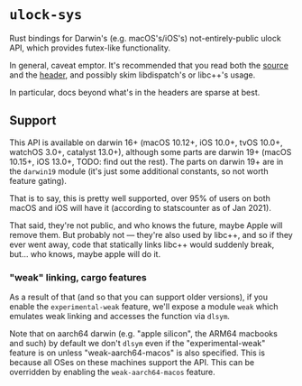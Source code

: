 # `ulock-sys`

Rust bindings for Darwin's (e.g. macOS's/iOS's) not-entirely-public ulock API, which provides futex-like functionality.

In general, caveat emptor. It's recommended that you read both the [source](https://opensource.apple.com/source/xnu/xnu-6153.11.26/bsd/kern/sys_ulock.c.auto.html) and the [header](https://opensource.apple.com/source/xnu/xnu-6153.11.26/bsd/sys/ulock.h.auto.html), and possibly skim libdispatch's or libc++'s usage.

In particular, docs beyond what's in the headers are sparse at best.

## Support

This API is available on darwin 16+ (macOS 10.12+, iOS 10.0+, tvOS 10.0+, watchOS 3.0+, catalyst 13.0+), although some parts are darwin 19+ (macOS 10.15+, iOS 13.0+, TODO: find out the rest). The parts on darwin 19+ are in the `darwin19` module (it's just some additional constants, so not worth feature gating).

That is to say, this is pretty well supported, over 95% of users on both macOS and iOS will have it (according to statscounter as of Jan 2021).

That said, they're not public, and who knows the future, maybe Apple will remove them. But probably not — they're also used by libc++, and so if they ever went away, code that statically links libc++ would suddenly break, but... who knows, maybe apple will do it.

### "weak" linking, cargo features

As a result of that (and so that you can support older versions), if you enable the `experimental-weak` feature, we'll expose a module `weak` which emulates weak linking and accesses the function via `dlsym`.

Note that on aarch64 darwin (e.g. "apple silicon", the ARM64 macbooks and such) by default we don't `dlsym` even if the "experimental-weak" feature is on unless "weak-aarch64-macos" is also specified. This is because all OSes on these machines support the API. This can be overridden by enabling the `weak-aarch64-macos` feature.

